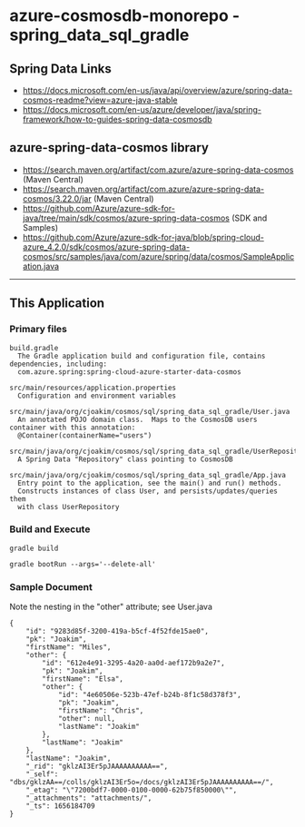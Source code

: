 # azure-cosmosdb-monorepo - spring_data_sql_gradle

## Spring Data Links

- https://docs.microsoft.com/en-us/java/api/overview/azure/spring-data-cosmos-readme?view=azure-java-stable
- https://docs.microsoft.com/en-us/azure/developer/java/spring-framework/how-to-guides-spring-data-cosmosdb


## azure-spring-data-cosmos library

- https://search.maven.org/artifact/com.azure/azure-spring-data-cosmos   (Maven Central)
- https://search.maven.org/artifact/com.azure/azure-spring-data-cosmos/3.22.0/jar  (Maven Central)
- https://github.com/Azure/azure-sdk-for-java/tree/main/sdk/cosmos/azure-spring-data-cosmos  (SDK and Samples)
- https://github.com/Azure/azure-sdk-for-java/blob/spring-cloud-azure_4.2.0/sdk/cosmos/azure-spring-data-cosmos/src/samples/java/com/azure/spring/data/cosmos/SampleApplication.java

---

## This Application

### Primary files

```
build.gradle
  The Gradle application build and configuration file, contains dependencies, including:
  com.azure.spring:spring-cloud-azure-starter-data-cosmos

src/main/resources/application.properties
  Configuration and environment variables

src/main/java/org/cjoakim/cosmos/sql/spring_data_sql_gradle/User.java
  An annotated POJO domain class.  Maps to the CosmosDB users container with this annotation:
  @Container(containerName="users")

src/main/java/org/cjoakim/cosmos/sql/spring_data_sql_gradle/UserRepository.java
  A Spring Data "Repository" class pointing to CosmosDB

src/main/java/org/cjoakim/cosmos/sql/spring_data_sql_gradle/App.java
  Entry point to the application, see the main() and run() methods.
  Constructs instances of class User, and persists/updates/queries them
  with class UserRepository
```

### Build and Execute

```
gradle build

gradle bootRun --args='--delete-all'
```

### Sample Document

Note the nesting in the "other" attribute; see User.java

```
{
    "id": "9283d85f-3200-419a-b5cf-4f52fde15ae0",
    "pk": "Joakim",
    "firstName": "Miles",
    "other": {
        "id": "612e4e91-3295-4a20-aa0d-aef172b9a2e7",
        "pk": "Joakim",
        "firstName": "Elsa",
        "other": {
            "id": "4e60506e-523b-47ef-b24b-8f1c58d378f3",
            "pk": "Joakim",
            "firstName": "Chris",
            "other": null,
            "lastName": "Joakim"
        },
        "lastName": "Joakim"
    },
    "lastName": "Joakim",
    "_rid": "gklzAI3Er5pJAAAAAAAAAA==",
    "_self": "dbs/gklzAA==/colls/gklzAI3Er5o=/docs/gklzAI3Er5pJAAAAAAAAAA==/",
    "_etag": "\"7200bdf7-0000-0100-0000-62b75f850000\"",
    "_attachments": "attachments/",
    "_ts": 1656184709
}
```